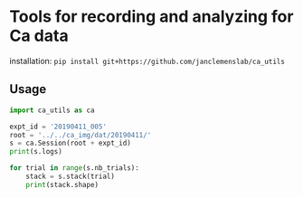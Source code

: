 # Tools for recording and analyzing for Ca data

installation: `pip install git+https://github.com/janclemenslab/ca_utils`

## Usage
```python
import ca_utils as ca

expt_id = '20190411_005'
root = '../../ca_img/dat/20190411/'
s = ca.Session(root + expt_id)
print(s.logs)

for trial in range(s.nb_trials):
    stack = s.stack(trial)
    print(stack.shape)
```
